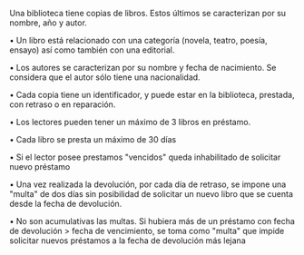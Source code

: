 Una biblioteca tiene copias de libros. Estos últimos se caracterizan por su nombre, año y autor.

• Un libro está relacionado con una categoría (novela, teatro, poesía, ensayo) así como también con una editorial.

• Los autores se caracterizan por su nombre y fecha de nacimiento. Se considera que el autor sólo tiene una nacionalidad.

• Cada copia tiene un identificador, y puede estar en la biblioteca, prestada, con retraso o en reparación.

• Los lectores pueden tener un máximo de 3 libros en préstamo.

• Cada libro se presta un máximo de 30 días

• Si el lector posee prestamos "vencidos" queda inhabilitado de solicitar nuevo préstamo

• Una vez realizada la devolución, por cada día de retraso, se impone una "multa" de dos días sin posibilidad de solicitar un nuevo libro que se cuenta desde la fecha de devolución.

• No son acumulativas las multas. Si hubiera más de un préstamo con fecha de devolución > fecha de vencimiento, se toma como "multa" que impide solicitar nuevos préstamos a la fecha de devolución más lejana
